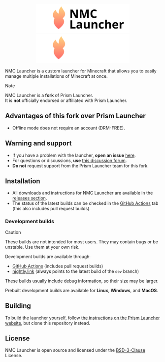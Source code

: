 <p align="center">
<img src="./program_info/org.sogik.NMCLauncher.header.source.svg#gh-light-mode-only" alt="NMCLauncher logo" width="60%"/>
<img src="./program_info/org.sogik.NMCLauncher.header.darkmode.svg#gh-dark-mode-only" alt="NMCLauncher logo" width="60%"/>
</p>

NMC Launcher is a custom launcher for Minecraft that allows you to easily manage multiple installations of Minecraft at once.

> [!NOTE]
> NMC Launcher is a **fork** of Prism Launcher.  
> It is **not** officially endorsed or affiliated with Prism Launcher.

## Advantages of this fork over Prism Launcher

- Offline mode does not require an account (DRM-FREE).

## Warning and support

- If you have a problem with the launcher, **open an issue** [here](https://github.com/sogik/NMCLauncher/issues).
- For questions or discussions, **use** [this discussion forum](https://github.com/sogik/NMCLauncher/discussions).
- **Do not** request support from the Prism Launcher team for this fork.

## Installation

- All downloads and instructions for NMC Launcher are available in the [releases section](https://github.com/sogik/NMCLauncher/releases/latest).
- The status of the latest builds can be checked in the [GitHub Actions](https://github.com/sogik/NMCLauncher/actions) tab (this also includes pull request builds).

### Development builds

> [!CAUTION]
> These builds are not intended for most users. They may contain bugs or be unstable. Use them at your own risk.

Development builds are available through:

- [GitHub Actions](https://github.com/sogik/NMCLauncher/actions) (includes pull request builds)
- [nightly.link](https://nightly.link/sogik/NMCLauncher/workflows/build/dev) (always points to the latest build of the `dev` branch)

These builds usually include debug information, so their size may be larger.

Prebuilt development builds are available for **Linux**, **Windows**, and **MacOS**.

## Building

To build the launcher yourself, follow [the instructions on the Prism Launcher website](https://prismlauncher.org/wiki/development/build-instructions), but clone this repository instead.

## License

NMC Launcher is open source and licensed under the [BSD-3-Clause](/LICENSE) License.
